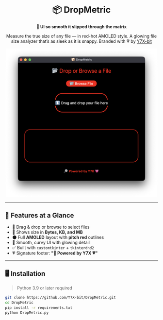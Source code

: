 <div align="center">

# 📦 DropMetric
**🧊 UI so smooth it slipped through the matrix**

Measure the true size of any file — in red-hot AMOLED style.
A glowing file size analyzer that’s as sleek as it is snappy.
Branded with 💗 by [Y7X-bit](https://github.com/Y7X-bit)

<img src="assets/1.png" alt="DropMetric UI" width="500"/>

</div>

---

## 🌟 Features at a Glance

- 📂 Drag & drop or browse to select files
- 📏 Shows size in **Bytes, KB, and MB**
- 🌑 Full **AMOLED** layout with **pitch red** outlines
- 🧼 Smooth, curvy UI with glowing detail
- ✅ Built with `customtkinter` + `tkinterdnd2`
- 💗 Signature footer: **"🔎 Powered by Y7X 💗"**

---

## 🖥️ Installation

> Python 3.9 or later required

```bash
git clone https://github.com/Y7X-bit/DropMetric.git
cd DropMetric
pip install -r requirements.txt
python DropMetric.py